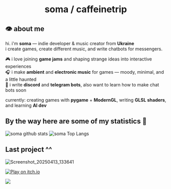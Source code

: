 <h1 align="center">soma / caffeinetrip</h1>

## 👁 about me

hi. i'm **soma** — indie developer & music creator from **Ukraine**  
i create games, create different music, and write chatbots for messengers.

🎮 i love joining **game jams** and shaping strange ideas into interactive experiences  
🎧 i make **ambient** and **electronic music** for games — moody, minimal, and a little haunted  
🤖 i write **discord** and **telegram bots**, also want to learn how to make chat bots soon  

currently: creating games with **pygame** + **ModernGL**, writing **GLSL shaders**, and learning **AI dev**

## By the way here are some of my statistics 🚀

![soma github stats](https://github-readme-stats.vercel.app/api?username=caffeinetrip&show_icons=true&theme=dark)
![soma Top Langs](https://github-readme-stats.vercel.app/api/top-langs/?username=caffeinetrip&theme=dark)

## Last project ^^

![Screenshot_20250413_133641](https://github.com/user-attachments/assets/b7d015b7-5e67-43ec-8c64-22a5a20209b2)

[![Play on itch.io](https://img.shields.io/badge/Play%20on-itch.io-FA5C5C?style=for-the-badge&logo=itch.io&logoColor=white)](https://caffeinetrip.itch.io/echo-of-fallens)

<a href="https://www.youtube.com/watch?v=dQw4w9WgXcQ"><img src="https://user-images.githubusercontent.com/73097560/115834477-dbab4500-a447-11eb-908a-139a6edaec5c.gif"></a>
